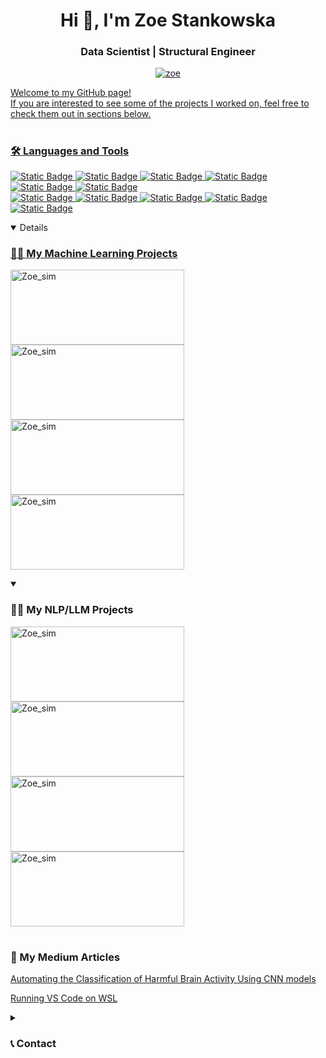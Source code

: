 <h1 align="center">Hi 👋, I'm Zoe Stankowska</h1>
<h3 align="center">Data Scientist | Structural Engineer</h3>
<p align="center"> <a href="https://www.linkedin.com/in/zoe-stankowska/" target="blank"><img src="https://img.shields.io/badge/LinkedIn-0077B5?style=for-the-badge&logo=linkedin&logoColor=white" alt="zoe"  </p>

Welcome to my GitHub page! </br>
If you are interested to see some of the projects I worked on, feel free to check them out in sections below.

#

### 🛠️ Languages and Tools


![Static Badge](https://img.shields.io/badge/Python-14354C?style=for-the-badge&logo=python&logoColor=white)
![Static Badge](https://img.shields.io/badge/TensorFlow-FF6F00?style=for-the-badge&logo=tensorflow&logoColor=white)
![Static Badge](https://img.shields.io/badge/GIT-E44C30?style=for-the-badge&logo=git&logoColor=white)
![Static Badge](https://img.shields.io/badge/Flask-000000?style=for-the-badge&logo=flask&logoColor=white)
![Static Badge](https://img.shields.io/badge/Huggingface-FFD21E?style=for-the-badge&logo=huggingface&logoColor=black)
![Static Badge](https://img.shields.io/badge/Docker-4059f7?style=for-the-badge&logo=Docker&logoColor=4059f7&color=c7cced)  
![Static Badge](https://img.shields.io/badge/Amazon_AWS-FF9900?style=for-the-badge&logo=amazonaws&logoColor=white)
![Static Badge](https://img.shields.io/badge/PostgreSQL-4169E1?style=for-the-badge&logo=postgresql&logoColor=black)
![Static Badge](https://img.shields.io/badge/Grafana-F46800?style=for-the-badge&logo=grafana&logoColor=white)
![Static Badge](https://img.shields.io/badge/Linux-FCC624?style=for-the-badge&logo=linux&logoColor=black)
![Static Badge](https://img.shields.io/badge/Airflow-017CEE?style=for-the-badge&logo=Apache%20Airflow&logoColor=white)

<details open> 
  <summary><h3>👨‍💻 My Machine Learning Projects </h3></summary>
   <p align="left">
    <a href="https://github.com/zstankow/harmful_brain_activity_classification"><img width="278" height="120" src="https://github-readme-stats.vercel.app/api/pin/?username=zstankow&repo=harmful_brain_activity_classification&theme=react&bg_color=1F222E&title_color=ffff80&hide_border=true&icon_color=F8D866&show_icons=false&show_description=false" alt="Zoe_sim"></a>
    <a href="https://github.com/zstankow/db-design-atp"><img width="278" height="120" src="https://github-readme-stats.vercel.app/api/pin/?username=zstankow&repo=db-design-atp&theme=react&bg_color=1F222E&title_color=ffff80&hide_border=true&icon_color=F8D866&show_icons=false&show_description=false" alt="Zoe_sim"></a>
    <a href="https://github.com/zstankow/chitchat_bot"><img width="278" height="120" src="https://github-readme-stats.vercel.app/api/pin/?username=zstankow&repo=chitchat_bot&theme=react&bg_color=1F222E&title_color=ffff80&hide_border=true&icon_color=F8D866&show_icons=false&show_description=false" alt="Zoe_sim"></a>
    <a href="https://github.com/zstankow/anomaly_detection"><img width="278" height="120" src="https://github-readme-stats.vercel.app/api/pin/?username=zstankow&repo=anomaly_detection&theme=react&bg_color=1F222E&title_color=ffff80&hide_border=true&icon_color=F8D866&show_icons=false&show_description=false" alt="Zoe_sim"></a>
  </p>
  
<details open> 
  <summary><h3>👨‍💻 My NLP/LLM Projects </h3></summary>
     <p align="left">
        <a href="https://github.com/zstankow/simple_FAQ_answer_retrieval"><img width="278" height="120" src="https://github-readme-stats.vercel.app/api/pin/?username=zstankow&repo=simple_FAQ_answer_retrieval&theme=react&bg_color=1F222E&title_color=ffff80&hide_border=true&icon_color=F8D866&show_icons=false&show_description=false" alt="Zoe_sim"></a>
        <a href="https://github.com/zstankow/FAQ_search_engine"><img width="278" height="120" src="https://github-readme-stats.vercel.app/api/pin/?username=zstankow&repo=FAQ_search_engine&theme=react&bg_color=1F222E&title_color=ffff80&hide_border=true&icon_color=F8D866&show_icons=false&show_description=false" alt="Zoe_sim"></a>
        <a href="https://github.com/zstankow/ollama-FAQ-assistant"><img width="278" height="120" src="https://github-readme-stats.vercel.app/api/pin/?username=zstankow&repo=ollama-FAQ-assistant&theme=react&bg_color=1F222E&title_color=ffff80&hide_border=true&icon_color=F8D866&show_icons=false&show_description=false" alt="Zoe_sim"></a>
       <a href="https://github.com/zstankow/recipe-recommendation-system"><img width="278" height="120" src="https://github-readme-stats.vercel.app/api/pin/?username=zstankow&repo=recipe-recommendation-system&theme=react&bg_color=1F222E&title_color=ffff80&hide_border=true&icon_color=F8D866&show_icons=false&show_description=true" alt="Zoe_sim"></a>
    </p>
</details>
        
# 
### 📕 My Medium Articles
[Automating the Classification of Harmful Brain Activity Using CNN models](https://medium.com/@stankowskizoe/automating-the-classification-of-harmful-brain-activity-using-cnn-models-8a5f0624e94f)

[Running VS Code on WSL](https://medium.com/@stankowskizoe/running-vs-code-on-wsl-c1f0d4a483ca)

<details closed> 
  <summary><h3>📞 Contact</h3></summary>

Hello!
If you would like to collaborate on some project, have a question, or just want to connect, I would be happy to get to know you!
The best way to contact me is via connecting on LinkedIn.
<p align="left">
  <a href="https://www.linkedin.com/in/zoe-stankowska/"><img width="32px" alt="LinkedIn" title="LinkedIn" src="https://i.imgur.com/B1QTZc8.png"/></a>
</p>

</details>
